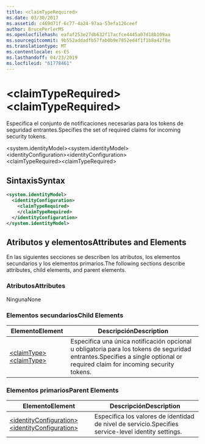 ```yaml
---
title: <claimTypeRequired>
ms.date: 03/30/2017
ms.assetid: c469d71f-6c77-4a24-97aa-53efa126ceef
author: BrucePerlerMS
ms.openlocfilehash: eafaf253e27db632f17acfce4445a07d18b109aa
ms.sourcegitcommit: 9b552addadfb57fab0b9e7852ed4f1f1b8a42f8e
ms.translationtype: MT
ms.contentlocale: es-ES
ms.lasthandoff: 04/23/2019
ms.locfileid: "61778461"
---
```

# <a name="claimtyperequired"></a><span data-ttu-id="c8d2b-101">\<claimTypeRequired></span><span class="sxs-lookup"><span data-stu-id="c8d2b-101">\<claimTypeRequired></span></span>
<span data-ttu-id="c8d2b-102">Especifica el conjunto de notificaciones necesarias para los tokens de seguridad entrantes.</span><span class="sxs-lookup"><span data-stu-id="c8d2b-102">Specifies the set of required claims for incoming security tokens.</span></span>  
  
 <span data-ttu-id="c8d2b-103">\<system.identityModel></span><span class="sxs-lookup"><span data-stu-id="c8d2b-103">\<system.identityModel></span></span>  
<span data-ttu-id="c8d2b-104">\<identityConfiguration></span><span class="sxs-lookup"><span data-stu-id="c8d2b-104">\<identityConfiguration></span></span>  
<span data-ttu-id="c8d2b-105">\<claimTypeRequired></span><span class="sxs-lookup"><span data-stu-id="c8d2b-105">\<claimTypeRequired></span></span>  
  
## <a name="syntax"></a><span data-ttu-id="c8d2b-106">Sintaxis</span><span class="sxs-lookup"><span data-stu-id="c8d2b-106">Syntax</span></span>  
  
```xml  
<system.identityModel>  
  <identityConfiguration>  
    <claimTypeRequired>  
    </claimTypeRequired>  
  </identityConfiguration>  
</system.identityModel>  
```  
  
## <a name="attributes-and-elements"></a><span data-ttu-id="c8d2b-107">Atributos y elementos</span><span class="sxs-lookup"><span data-stu-id="c8d2b-107">Attributes and Elements</span></span>  
 <span data-ttu-id="c8d2b-108">En las siguientes secciones se describen los atributos, los elementos secundarios y los elementos primarios.</span><span class="sxs-lookup"><span data-stu-id="c8d2b-108">The following sections describe attributes, child elements, and parent elements.</span></span>  
  
### <a name="attributes"></a><span data-ttu-id="c8d2b-109">Atributos</span><span class="sxs-lookup"><span data-stu-id="c8d2b-109">Attributes</span></span>  
 <span data-ttu-id="c8d2b-110">Ninguna</span><span class="sxs-lookup"><span data-stu-id="c8d2b-110">None</span></span>  
  
### <a name="child-elements"></a><span data-ttu-id="c8d2b-111">Elementos secundarios</span><span class="sxs-lookup"><span data-stu-id="c8d2b-111">Child Elements</span></span>  
  
|<span data-ttu-id="c8d2b-112">Elemento</span><span class="sxs-lookup"><span data-stu-id="c8d2b-112">Element</span></span>|<span data-ttu-id="c8d2b-113">Descripción</span><span class="sxs-lookup"><span data-stu-id="c8d2b-113">Description</span></span>|  
|-------------|-----------------|  
|[<span data-ttu-id="c8d2b-114">\<claimType></span><span class="sxs-lookup"><span data-stu-id="c8d2b-114">\<claimType></span></span>](../../../../../docs/framework/configure-apps/file-schema/windows-identity-foundation/claimtype.md)|<span data-ttu-id="c8d2b-115">Especifica una única notificación opcional u obligatoria para los tokens de seguridad entrantes.</span><span class="sxs-lookup"><span data-stu-id="c8d2b-115">Specifies a single optional or required claim for incoming security tokens.</span></span>|  
  
### <a name="parent-elements"></a><span data-ttu-id="c8d2b-116">Elementos primarios</span><span class="sxs-lookup"><span data-stu-id="c8d2b-116">Parent Elements</span></span>  
  
|<span data-ttu-id="c8d2b-117">Elemento</span><span class="sxs-lookup"><span data-stu-id="c8d2b-117">Element</span></span>|<span data-ttu-id="c8d2b-118">Descripción</span><span class="sxs-lookup"><span data-stu-id="c8d2b-118">Description</span></span>|  
|-------------|-----------------|  
|[<span data-ttu-id="c8d2b-119">\<identityConfiguration></span><span class="sxs-lookup"><span data-stu-id="c8d2b-119">\<identityConfiguration></span></span>](../../../../../docs/framework/configure-apps/file-schema/windows-identity-foundation/identityconfiguration.md)|<span data-ttu-id="c8d2b-120">Especifica los valores de identidad de nivel de servicio.</span><span class="sxs-lookup"><span data-stu-id="c8d2b-120">Specifies service-level identity settings.</span></span>|
